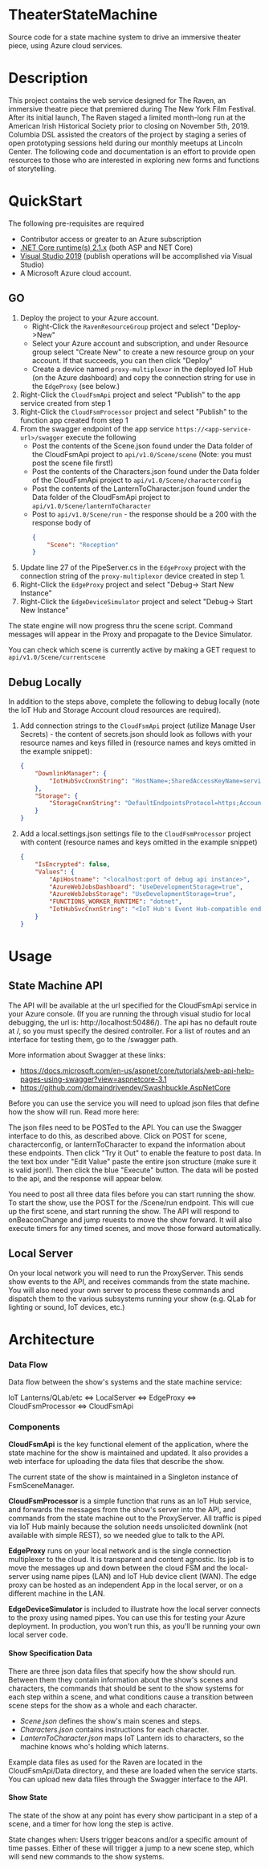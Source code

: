 
# TheaterStateMachine
 Source code for a state machine system to drive an immersive theater piece, using Azure cloud services.

# Description
This project contains the web service designed for The Raven, an immersive theatre piece that premiered during The New York Film Festival. After its initial launch, The Raven staged a limited month-long run at the American Irish Historical Society prior to closing on November 5th, 2019. Columbia DSL assisted the creators of the project by staging a series of open prototyping sessions held during our monthly meetups at Lincoln Center. The following code and documentation is an effort to provide open resources to those who are interested in exploring new forms and functions of storytelling. 

# QuickStart

The following pre-requisites are required

- Contributor access or greater to an Azure subscription
- [.NET Core runtime(s) 2.1.x](https://dotnet.microsoft.com/download/dotnet-core/2.1) (both ASP and NET Core)
- [Visual Studio 2019](https://visualstudio.microsoft.com/vs/) (publish operations will be accomplished via Visual Studio)
- A Microsoft Azure cloud account.

## GO

1. Deploy the project to your Azure account.
    - Right-Click the `RavenResourceGroup` project and select "Deploy->New"
    - Select your Azure account and subscription, and under Resource group select "Create New" to create a new resource group on your account. If that succeeds, you can then click "Deploy"
    - Create a device named `proxy-multiplexor` in the deployed IoT Hub (on the Azure dashboard) and copy the connection string for use in the `EdgeProxy` (see below.)
1. Right-Click  the `CloudFsmApi` project and select "Publish" to the app service created from step 1
1. Right-Click the `CloudFsmProcessor` project and select "Publish" to the function app created from step 1
1. From the swagger endpoint of the app service `https://<app-service-url>/swagger` execute the following
    - Post the contents of the Scene.json found under the Data folder of the CloudFsmApi project to `api/v1.0/Scene/scene`  (Note: you must post the scene file first!)
    - Post the contents of the Characters.json found under the Data folder of the CloudFsmApi project to `api/v1.0/Scene/characterconfig`
    -  Post the contents of the LanternToCharacter.json found under the Data folder of the CloudFsmApi project to `api/v1.0/Scene/lanternToCharacter`
    -  Post to `api/v1.0/Scene/run` - the response should be a 200 with the response body of
        ```json
        {
            "Scene": "Reception"
        }
        ```
1. Update line 27 of the PipeServer.cs in the `EdgeProxy` project with the connection string of the `proxy-multiplexor` device created in step 1.
1. Right-Click the `EdgeProxy` project and select "Debug-> Start New Instance"
1. Right-Click the `EdgeDeviceSimulator` project and select "Debug-> Start New Instance"

The state engine will now progress thru the scene script.  Command messages will appear in the Proxy and propagate to the Device Simulator.

You can check which scene is currently active by making a GET request to `api/v1.0/Scene/currentscene`

## Debug Locally

In addition to the steps above, complete the following to debug locally (note the IoT Hub and Storage Account cloud resources are required).

1. Add connection strings to the `CloudFsmApi` project (utilize Manage User Secrets) - the content of secrets.json should look as follows with your resource names and keys filled in (resource names and keys omitted in the example snippet):

    ```json
    {
        "DownlinkManager": {
            "IotHubSvcCnxnString": "HostName=;SharedAccessKeyName=service;SharedAccessKey=",
        },
        "Storage": {
            "StorageCnxnString": "DefaultEndpointsProtocol=https;AccountName=;AccountKey=;EndpointSuffix=core.windows.net"
        }
    }
    ```

1. Add a local.settings.json settings file to the `CloudFsmProcessor` project with content (resource names and keys omitted in the example snippet)

    ```json
    {
        "IsEncrypted": false,
        "Values": {
            "ApiHostname": "<localhost:port of debug api instance>",
            "AzureWebJobsDashboard": "UseDevelopmentStorage=true",
            "AzureWebJobsStorage": "UseDevelopmentStorage=true",
            "FUNCTIONS_WORKER_RUNTIME": "dotnet",
            "IotHubSvcCnxnString": "<IoT Hub's Event Hub-compatible endpoint"
        }
    }
    ```

# Usage

## State Machine API
The API will be available at the url specified for the CloudFsmApi service in your Azure console. (If you are running the through visual studio for local debugging, the url is: http://localhost:50486/).  The api has no default route at /, so you must specify the desired controller. For a list of routes and an interface for testing them, go to the /swagger path.  

More information about Swagger at these links:
* https://docs.microsoft.com/en-us/aspnet/core/tutorials/web-api-help-pages-using-swagger?view=aspnetcore-3.1
* https://github.com/domaindrivendev/Swashbuckle.AspNetCore

Before you can use the service you will need to upload json files that define how the show will run. Read more here:

The json files need to be POSTed to the API. You can use the Swagger interface to do this, as described above. Click on POST for scene, characterconfig, or lanternToCharacter to expand the information about these endpoints.  Then click "Try it Out" to enable the feature to post data.  In the text box under "Edit Value" paste the entire json structure (make sure it is valid json!).  Then click the blue "Execute" button. The data will be posted to the api, and the response will appear below.

You need to post all three data files before you can start running the show. To start the show, use the POST for the /Scene/run endpoint.  This will cue up the first scene, and start running the show. The API will respond to onBeaconChange and jump reuests to move the show forward.  It will also execute timers for any timed scenes, and move those forward automatically.

## Local Server

On your local network you will need to run the ProxyServer.  This sends show events to the API, and receives commands from the state machine.  You will also need your own server to process these commands and dispatch them to the various subsystems running your show (e.g. QLab for lighting or sound, IoT devices, etc.)

# Architecture

### Data Flow

Data flow between the show's systems and the state machine service:

IoT Lanterns/QLab/etc <=> LocalServer <=> EdgeProxy <=> CloudFsmProcessor <=> CloudFsmApi

### Components
__CloudFsmApi__ is the key functional element of the application, where the state machine for the show is maintained and updated.  It also provides a web interface for uploading the data files that describe the show.

The current state of the show is maintained in a Singleton instance of FsmSceneManager.

__CloudFsmProcessor__ is a simple function that runs as an IoT Hub service, and forwards the messages from the show's server into the API, and commands from the state machine out to the ProxyServer. All traffic is piped via IoT Hub mainly because the solution needs unsolicited downlink (not available with simple REST), so we needed glue to talk to the API.

__EdgeProxy__ runs on your local network and is the single connection multiplexer to the cloud. It is transparent and content agnostic.  Its job is to move the messages up and down between the cloud FSM and the local-server using name pipes (LAN) and IoT Hub device client (WAN). The edge proxy can be hosted as an independent App in the local server, or on a different machine in the LAN.

__EdgeDeviceSimulator__ is included to illustrate how the local server connects to the proxy using named pipes. You can use this for testing your Azure deployment. In production, you won't run this, as you'll be running your own local server code.

#### Show Specification Data
There are three json data files that specify how the show should run. Between them they contain information about the show's scenes and characters, the commands that should be sent to the show systems for each step within a scene, and what conditions cause a transition between scene steps for the show as a whole and each character.

- *Scene.json* defines the show's main scenes and steps.
- *Characters.json* contains instructions for each character.
- *LanternToCharacter.json* maps IoT Lantern ids to characters, so the machine knows who's holding which laterns.

Example data files as used for the Raven are located in the CloudFsmApi/Data directory, and these are loaded when the service starts. You can upload new data files through the Swagger interface to the API.

#### Show State

The state of the show at any point has every show participant in a step of a scene, and a timer for how long the step is active.

State changes when:
Users trigger beacons and/or a specific amount of time passes. Either of these will trigger a jump to a new scene step, which will send new commands to the show systems.
